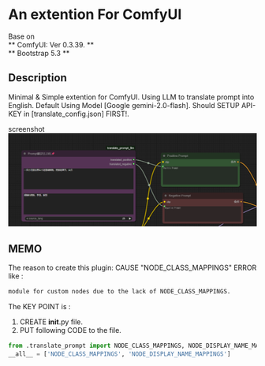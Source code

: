 # An extention For ComfyUI

Base on  
** ComfyUI: Ver 0.3.39. **  
** Bootstrap 5.3 **  

## Description
Minimal & Simple extention for ComfyUI.
Using LLM to translate prompt into English.
Default Using Model [Google gemini-2.0-flash].
Should SETUP API-KEY in [translate_config.json] FIRST!.

screenshot ![theme screenshot](screenshot.png "Acconf-theme for Grav CMS")


## MEMO
The reason to create this plugin:
CAUSE "NODE_CLASS_MAPPINGS" ERROR like :
```txt
module for custom nodes due to the lack of NODE_CLASS_MAPPINGS. 
``` 

The KEY POINT is :
1. CREATE __init__.py file.
2. PUT following CODE to the file.
```python
from .translate_prompt import NODE_CLASS_MAPPINGS, NODE_DISPLAY_NAME_MAPPINGS
__all__ = ['NODE_CLASS_MAPPINGS', 'NODE_DISPLAY_NAME_MAPPINGS']
```